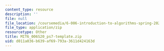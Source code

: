 ```yaml
---
content_type: resource
description: ''
file: null
file_location: /coursemedia/6-006-introduction-to-algorithms-spring-2020/d011a036b639af69793a3611d424163d_MIT6_006S20_ps7-template.zip
file_type: application/zip
resourcetype: Other
title: MIT6_006S20_ps7-template.zip
uid: d011a036-b639-af69-793a-3611d424163d
---
```

